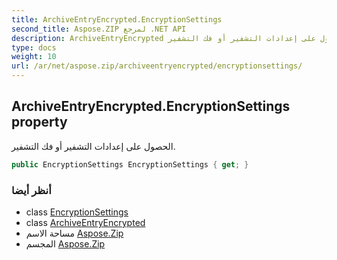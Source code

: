 ```yaml
---
title: ArchiveEntryEncrypted.EncryptionSettings
second_title: Aspose.ZIP لمرجع .NET API
description: ArchiveEntryEncrypted ملكية. الحصول على إعدادات التشفير أو فك التشفير.
type: docs
weight: 10
url: /ar/net/aspose.zip/archiveentryencrypted/encryptionsettings/
---
```

## ArchiveEntryEncrypted.EncryptionSettings property

الحصول على إعدادات التشفير أو فك التشفير.

```csharp
public EncryptionSettings EncryptionSettings { get; }
```

### أنظر أيضا

* class [EncryptionSettings](../../../aspose.zip.saving/encryptionsettings/)
* class [ArchiveEntryEncrypted](../)
* مساحة الاسم [Aspose.Zip](../../archiveentryencrypted/)
* المجسم [Aspose.Zip](../../../)


